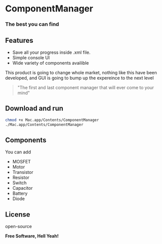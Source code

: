 # ComponentManager
### The best you can find



## Features

- Save all your progress inside .xml file.
- Simple console UI 
- Wide variety of components availible

This product is going to change whole market, nothing like this have been developed, and GUI is going to bump up the expereince to the next level

> "The first and last component manager that will ever come to your mind"

## Download and run

```sh
chmod +x Mac.app/Contents/ComponentManager
./Mac.app/Contents/ComponentManager
```
## Components
   You can add
   - MOSFET
   - Motor
   - Transistor
   - Resistor
   - Switch
   - Capacitor
   - Battery
   - Diode
## License

open-source

**Free Software, Hell Yeah!**
